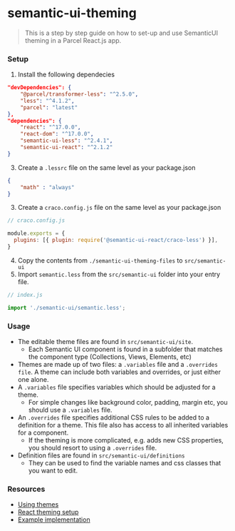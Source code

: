 # semantic-ui-theming
> This is a step by step guide on how to set-up and use SemanticUI theming in a Parcel React.js app.
### Setup
1. Install the following dependecies

```json
"devDependencies": {
	"@parcel/transformer-less": "^2.5.0",
	"less": "^4.1.2",
	"parcel": "latest"
},
"dependencies": {
	"react": "^17.0.0",
	"react-dom": "^17.0.0",
	"semantic-ui-less": "^2.4.1",
	"semantic-ui-react": "^2.1.2"
}

```
3. Create a `.lessrc` file on the same level as your package.json
```json
{
	"math" : "always"
}
```
3. Create a `craco.config.js` file on the same level as your package.json
```js
// craco.config.js

module.exports = {
  plugins: [{ plugin: require('@semantic-ui-react/craco-less') }],
}
```
4. Copy the contents from `./semantic-ui-theming-files` to `src/semantic-ui`
5. Import `semantic.less` from the `src/semantic-ui` folder into your entry file.
```js
// index.js

import './semantic-ui/semantic.less';
```
### Usage

- The editable theme files are found in `src/semantic-ui/site`. 
  - Each Semantic UI component is found in a subfolder that matches the component type (Collections, Views, Elements, etc)
- Themes are made up of two files: a `.variables` file and a `.overrides file`. A theme can include both variables and overrides, or just either one alone.
- A `.variables` file specifies variables which should be adjusted for a theme.
  - For simple changes like background color, padding, margin etc, you should use a `.variables` file.
- An `.overrides` file specifies additional CSS rules to be added to a definition for a theme. This file also has access to all inherited variables for a component.
  - If the theming is more complicated, e.g. adds new CSS properties, you should resort to using a `.overrides` file.
- Definition files are found in `src/semantic-ui/definitions`
  - They can be used to find the variable names and css classes that you want to edit.



### Resources
- [Using themes](https://semantic-ui.com/usage/theming.html)
- [React theming setup](https://semantic-ui.com/usage/theming.html)
- [Example implementation](https://github.com/zitsen/parcel-semantic-ui-less)



